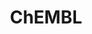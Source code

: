 ---
bigquery: https://console.cloud.google.com/bigquery?p=patents-public-data&d=ebi_chembl&page=dataset
citation: '"The ChEMBL database in 2017." Anna Gaulton, Anne Hersey, Michał Nowotka,
  A Patrícia Bento, Jon Chambers, David Mendez, Prudence Mutowo, Francis Atkinson,
  Louisa J Bellis, Elena Cibrián-Uhalte, Mark Davies, Nathan Dedman, Anneli Karlsson,
  María Paula Magariños, John P Overington, George Papadatos, Ines Smit, Andrew R
  Leach Nucleic acids Research (2017) 45 (Database Issue), D945-D954'
contributors: European Bioinformatics Institute
cost: None
description: ChEMBL Data is a manually curated database of small molecules used in
  drug discovery, including information about existing patented drugs.
documentation: 'schema: https://www.ebi.ac.uk/chembl/db_schema


  '
last_edit: 04/07/2022, 21:42:21
location: https://console.cloud.google.com/marketplace/product/google_patents_public_datasets/chembl
maintained_by: EMBL-EBI, an outstation of European Molecular Biology Laboratory
related_publications: '

  ChEMBL: towards direct deposition of bioassay data.


  Mendez D, Gaulton A, Bento AP, Chambers J, De Veij M, Félix E, Magariños MP, Mosquera
  JF, Mutowo P, Nowotka M, Gordillo-Marañón M, Hunter F, Junco L, Mugumbate G, Rodriguez-Lopez
  M, Atkinson F, Bosc N, Radoux CJ, Segura-Cabrera A, Hersey A, Leach AR.


  — Nucleic Acids Res. 2019; 47(D1):D930-D940. doi: 10.1093/nar/gky1075

  '
schema_fields:
- hbd
- bao_format
- l2
- comments
- usan_stem_definition
- alogp
- curation_comment
- site_name
- homologue
- mc_organism
- title
- standard_text_value
- level5
- level1_description
- formulation_id
- path
- mechanism_comment
- ddd_value
- doc_type
- cell_source_tax_id
- oc_id
- mol_irac_id
- activity_id
- trade_name
- class_type
- upper_value
- active_ingredient
- text_value
- pchembl_value
- molfile
- warning_country
- component_type
- hrac_code
- ad_type
- l6
- pathway_id
- level3
- value
- level1
- activity_count
- who_extra
- res_stem_id
- efo_term
- entity_id
- molecule_type
- alert_set_id
- warning_type
- assay_param_id
- published_type
- l7
- ref_url
- domain_description
- uo_units
- targcomp_id
- cl_lincs_id
- data_validity_comment
- chebi_par_id
- sequence
- ridx
- comp_class_id
- tissue_id
- lle
- parent_id
- first_in_class
- cell_name
- abstract
- bao_id
- co_stem_id
- met_id
- log_id
- withdrawn_country
- db_source
- published_units
- metref_id
- black_box_warning
- protein_class_id
- sequence_md5sum
- relation
- entity_type
- domain_name
- assay_tissue
- cx_most_apka
- enzyme_name
- version
- mesh_id
- mutation
- bei
- molecular_mechanism
- assay_desc
- tbl
- met_comment
- updated_on
- record_id
- innovator_company
- aidx
- irac_class_id
- published_value
- units
- subgroup
- clo_id
- source_domain_id
- product_id
- pubmed_id
- ddd_comment
- parameter_type
- binding_site_comment
- ap_id
- standard_flag
- mesh_heading
- major_class
- predbind_id
- assay_cell_type
- cx_logp
- warning_description
- rgid
- mecref_id
- ddd_id
- delist_flag
- priority
- type
- usan_year
- idx
- published_relation
- first_approval
- compd_id
- definition
- polymer_flag
- num_ro5_violations
- assay_subcellular_fraction
- warning_year
- alert_id
- hrac_class_id
- mol_atc_id
- journal
- helm_notation
- hba_lipinski
- psa
- species_group_flag
- mc_target_type
- status
- patent_expire_date
- enzyme_tid
- src_compound_id
- authors
- structure_type
- mw_monoisotopic
- num_lipinski_ro5_violations
- comp_go_id
- isoform
- molregno
- relationship_desc
- chirality
- assay_id
- le
- accession
- research_stem
- normal_range_max
- usan_substem
- source
- assay_category
- target_type
- level3_description
- standard_type
- therapeutic_flag
- efo_id
- cx_most_bpka
- standard_units
- cx_logd
- assay_organism
- qed_weighted
- topical
- updated_by
- std_act_id
- short_name
- substrate_record_id
- curated_by
- standard_upper_value
- protein_class_synonym
- target_mapping
- protein_class_desc
- indication_class
- as_id
- l4
- standard_inchi_key
- mw_freebase
- assay_source
- max_phase
- volume
- activity_comment
- ref_type
- go_id
- organism
- doi
- qudt_units
- first_page
- full_mwt
- selectivity_comment
- mc_tax_id
- src_description
- standard_value
- dosed_ingredient
- full_molformula
- class_level
- strength
- active_molregno
- mechanism_of_action
- result_flag
- job_id
- canonical_smiles
- natural_product
- cell_description
- confidence_score
- parent_type
- drug_product_flag
- mol_frac_id
- downgraded
- usan_stem_id
- prod_pat_id
- compound_key
- heavy_atoms
- molsyn_id
- molecular_species
- nda_type
- approval_date
- targrel_id
- sei
- description
- prediction_method
- warning_class
- patent_use_code
- l1
- withdrawn_year
- assay_class_id
- warning_id
- syn_type
- smid
- potential_duplicate
- level4_description
- cpd_str_alert_id
- toid
- chembl_id
- annotation
- ass_cls_map_id
- ddd_admr
- route
- protclasssyn_id
- ref_id
- creation_date
- confidence
- frac_class_id
- src_short_name
- db_version
- pref_name
- compsyn_id
- inorganic_flag
- biocomp_id
- start_position
- drug_record_id
- tid
- stem
- acd_most_apka
- doc_id
- target_desc
- rtb
- cell_source_tissue
- usan_stem
- mc_target_name
- mol_hrac_id
- withdrawn_class
- who_name
- patent_no
- ingredient
- applicant_full_name
- variant_id
- name
- level2_description
- hbd_lipinski
- met_conversion
- sitecomp_id
- l8
- standard_relation
- cellosaurus_id
- aspect
- mc_target_accession
- cell_ontology_id
- patent_id
- parent_molregno
- related_tid
- atc_code
- parent_go_id
- alert_name
- drug_substance_flag
- num_alerts
- src_assay_id
- assay_strain
- ddd_units
- tid_fixed
- pathway_key
- site_id
- caloha_id
- cidx
- availability_type
- indref_id
- drugind_id
- disease_efficacy
- assay_tax_id
- max_phase_for_ind
- acd_logp
- withdrawn_reason
- compound_name
- site_residues
- oral
- end_position
- src_id
- ro3_pass
- tax_id
- acd_most_bpka
- acd_logd
- direct_interaction
- aromatic_rings
- component_id
- action_type
- label
- mec_id
- bto_id
- prodrug
- l3
- previous_company
- submission_date
- cell_id
- irac_code
- component_synonym
- actsm_id
- orig_description
- relationship_type
- dosage_form
- assay_test_type
- last_page
- synonyms
- last_active
- year
- l5
- hba
- assay_type
- parameter_value
- warnref_id
- level4
- domain_type
- uberon_id
- withdrawn_flag
- stem_class
- set_name
- parenteral
- issue
- publication_number
- cell_source_organism
- domain_id
- normal_range_min
- stat
- company
- country
- metabolite_record_id
- relationship
- smarts
- level2
- standard_inchi
- frac_code
- bao_endpoint
shortname: chembl
tags:
- biotechnology
- health
- chemical
- bioinformatics
- medical
terms_of_use: CC BY-SA 3.0
title: ChEMBL
uuid: e232a192-965c-4ec9-904c-155b6dfe56c5
---
